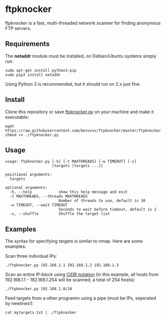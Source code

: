 ftpknocker
==========

ftpknocker is a fast, multi-threaded network scanner for finding anonymous FTP servers.

Requirements
------------

The **netaddr** module must be installed, on Debian/Ubuntu systems simply run:

```
sudo apt-get install python3-pip
sudo pip3 install netaddr
```

Using Python 3 is recommended, but it should run on 2.x just fine.

Install
-------

Clone this repository or save <a href="https://raw.githubusercontent.com/kevvvvv/ftpknocker/master/ftpknocker.py">ftpknocker.py</a> on your machine and make it executable:

```
wget https://raw.githubusercontent.com/kevvvvv/ftpknocker/master/ftpknocker.py
chmod +x ./ftpknocker.py
```

Usage
-----

```
usage: ftpknocker.py [-h] [-t MAXTHREADS] [-w TIMEOUT] [-s]
                     [targets [targets ...]]

positional arguments:
  targets

optional arguments:
  -h, --help            show this help message and exit
  -t MAXTHREADS, --threads MAXTHREADS
                        Number of threads to use, default is 10
  -w TIMEOUT, --wait TIMEOUT
                        Seconds to wait before timeout, default is 2
  -s, --shuffle         Shuffle the target list
```

Examples
--------

The syntax for specifying targets is similar to nmap. Here are some examples:

Scan three individual IPs:
```
./ftpknocker.py 192.168.1.1 192.168.1.2 192.168.1.3
```

Scan an entire IP-block using <a href="http://en.wikipedia.org/wiki/Classless_Inter-Domain_Routing#CIDR_notation">CIDR notation</a> (in this example, all hosts from 192.168.1.1 - 192.168.1.254 will be scanned, a total of 254 hosts):
```
./ftpknocker.py 192.168.1.0/24
```

Feed targets from a other programm using a pipe (must be IPs, seperated by newlines!): 
```
cat mytargets.txt | ./ftpknocker
```